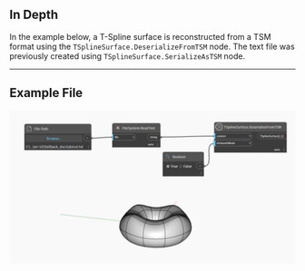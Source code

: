 <!--- Autodesk.DesignScript.Geometry.TSpline.TSplineSurface.DeserializeFromTSM --->
<!--- HBD752E5KQ2LBVQYS575OP546LHHTXJCD4I2NUKGZV4QDHJLBMMQ --->
## In Depth

In the example below, a T-Spline surface is reconstructed from a TSM format using the `TSplineSurface.DeserializeFromTSM` node. The text file was previously created using `TSplineSurface.SerializeAsTSM` node.
___
## Example File

![TSplineSurface.DeserializeFromTSM](./Autodesk.DesignScript.Geometry.TSpline.TSplineSurface.DeserializeFromTSM_img.jpg)